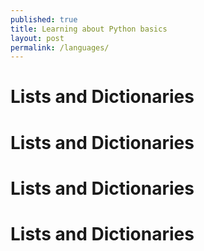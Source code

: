 ```yaml
---
published: true
title: Learning about Python basics
layout: post
permalink: /languages/
---
```

# Lists and Dictionaries


# Lists and Dictionaries

# Lists and Dictionaries


# Lists and Dictionaries
